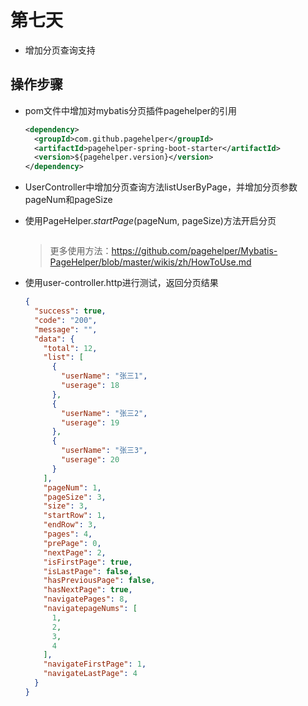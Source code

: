 # 第七天

+ 增加分页查询支持

## 操作步骤

+ pom文件中增加对mybatis分页插件pagehelper的引用

  ```xml
  <dependency>
    <groupId>com.github.pagehelper</groupId>
    <artifactId>pagehelper-spring-boot-starter</artifactId>
    <version>${pagehelper.version}</version>
  </dependency>
  ```

+ UserController中增加分页查询方法listUserByPage，并增加分页参数pageNum和pageSize

+ 使用PageHelper.*startPage*(pageNum, pageSize)方法开启分页

  ```java
  
  ```

  > 更多使用方法：https://github.com/pagehelper/Mybatis-PageHelper/blob/master/wikis/zh/HowToUse.md

+ 使用user-controller.http进行测试，返回分页结果

  ```json
  {
    "success": true,
    "code": "200",
    "message": "",
    "data": {
      "total": 12,
      "list": [
        {
          "userName": "张三1",
          "userage": 18
        },
        {
          "userName": "张三2",
          "userage": 19
        },
        {
          "userName": "张三3",
          "userage": 20
        }
      ],
      "pageNum": 1,
      "pageSize": 3,
      "size": 3,
      "startRow": 1,
      "endRow": 3,
      "pages": 4,
      "prePage": 0,
      "nextPage": 2,
      "isFirstPage": true,
      "isLastPage": false,
      "hasPreviousPage": false,
      "hasNextPage": true,
      "navigatePages": 8,
      "navigatepageNums": [
        1,
        2,
        3,
        4
      ],
      "navigateFirstPage": 1,
      "navigateLastPage": 4
    }
  }
  ```

  